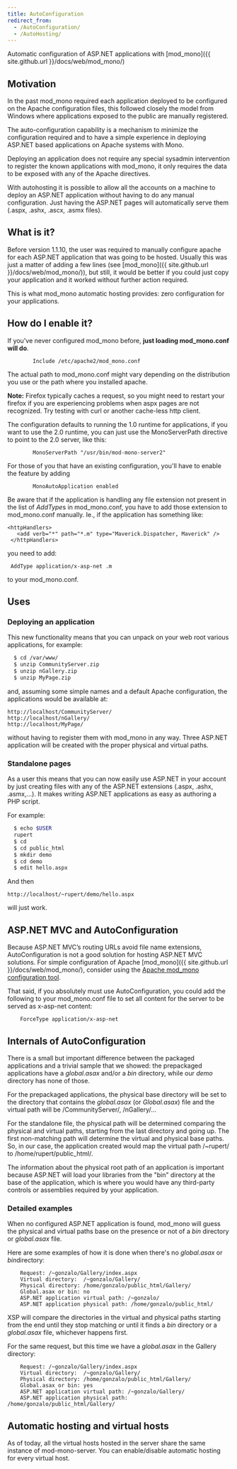 ```yaml
---
title: AutoConfiguration
redirect_from:
  - /AutoConfiguration/
  - /AutoHosting/
---
```


Automatic configuration of ASP.NET applications with [mod\_mono]({{ site.github.url }}/docs/web/mod_mono/)

Motivation
----------

In the past mod\_mono required each application deployed to be configured on the Apache configuration files, this followed closely the model from Windows where applications exposed to the public are manually registered.

The auto-configuration capability is a mechanism to minimize the configuration required and to have a simple experience in deploying ASP.NET based applications on Apache systems with Mono.

Deploying an application does not require any special sysadmin intervention to register the known applications with mod\_mono, it only requires the data to be exposed with any of the Apache directives.

With autohosting it is possible to allow all the accounts on a machine to deploy an ASP.NET application without having to do any manual configuration. Just having the ASP.NET pages will automatically serve them (.aspx, .ashx, .ascx, .asmx files).

What is it?
-----------

Before version 1.1.10, the user was required to manually configure apache for each ASP.NET application that was going to be hosted. Usually this was just a matter of adding a few lines (see [mod\_mono]({{ site.github.url }}/docs/web/mod_mono/)), but still, it would be better if you could just copy your application and it worked without further action required.

This is what mod\_mono automatic hosting provides: zero configuration for your applications.

How do I enable it?
-------------------

If you've never configured mod\_mono before, **just loading mod\_mono.conf will do**.

            Include /etc/apache2/mod_mono.conf

The actual path to mod\_mono.conf might vary depending on the distribution you use or the path where you installed apache.

**Note:** Firefox typically caches a request, so you might need to restart your firefox if you are experiencing problems when aspx pages are not recognized. Try testing with curl or another cache-less http client.

The configuration defaults to running the 1.0 runtime for applications, if you want to use the 2.0 runtime, you can just use the MonoServerPath directive to point to the 2.0 server, like this:

            MonoServerPath "/usr/bin/mod-mono-server2"

For those of you that have an existing configuration, you'll have to enable the feature by adding

            MonoAutoApplication enabled

Be aware that if the application is handling any file extension not present in the list of *AddType*s in mod\_mono.conf, you have to add those extension to mod\_mono.conf manually. Ie., if the application has something like:

    <httpHandlers>
       <add verb="*" path="*.m" type="Maverick.Dispatcher, Maverick" />
     </httpHandlers>

you need to add:

     AddType application/x-asp-net .m

to your mod\_mono.conf.

Uses
----

### Deploying an application

This new functionality means that you can unpack on your web root various applications, for example:

``` bash
  $ cd /var/www/
  $ unzip CommunityServer.zip
  $ unzip nGallery.zip
  $ unzip MyPage.zip
```

and, assuming some simple names and a default Apache configuration, the applications would be available at:

    http://localhost/CommunityServer/
    http://localhost/nGallery/
    http://localhost/MyPage/

without having to register them with mod\_mono in any way. Three ASP.NET application will be created with the proper physical and virtual paths.

### Standalone pages

As a user this means that you can now easily use ASP.NET in your account by just creating files with any of the ASP.NET extensions (.aspx, .ashx, .asmx,...). It makes writing ASP.NET applications as easy as authoring a PHP script.

For example:

``` bash
  $ echo $USER
  rupert
  $ cd
  $ cd public_html
  $ mkdir demo
  $ cd demo
  $ edit hello.aspx
```

And then

    http://localhost/~rupert/demo/hello.aspx

will just work.

ASP.NET MVC and AutoConfiguration
---------------------------------

Because ASP.NET MVC’s routing URLs avoid file name extensions, AutoConfiguration is not a good solution for hosting ASP.NET MVC solutions. For simple configuration of Apache [mod\_mono]({{ site.github.url }}/docs/web/mod_mono/), consider using the [Apache mod\_mono configuration tool](http://go-mono.com/config-mod-mono/).

That said, if you absolutely must use AutoConfiguration, you could add the following to your mod\_mono.conf file to set all content for the server to be served as x-asp-net content:

        ForceType application/x-asp-net

Internals of AutoConfiguration
------------------------------

There is a small but important difference between the packaged applications and a trivial sample that we showed: the prepackaged applications have a *global.asax* and/or a *bin* directory, while our *demo* directory has none of those.

For the prepackaged applications, the physical base directory will be set to the directory that contains the *global.asax* (or *Global.asax*) file and the virtual path will be /CommunityServer/, /nGallery/...

For the standalone file, the physical path will be determined comparing the physical and virtual paths, starting from the last directory and going up. The first non-matching path will determine the virtual and physical base paths. So, in our case, the application created would map the virtual path /\~rupert/ to /home/rupert/public\_html/.

The information about the physical root path of an application is important because ASP.NET will load your libraries from the "bin" directory at the base of the application, which is where you would have any third-party controls or assemblies required by your application.

### Detailed examples

When no configured ASP.NET application is found, mod\_mono will guess the physical and virtual paths base on the presence or not of a *bin* directory or *global.asax* file.

Here are some examples of how it is done when there's no *global.asax* or *bin*directory:

        Request: /~gonzalo/Gallery/index.aspx
        Virtual directory:  /~gonzalo/Gallery/
        Physical directory: /home/gonzalo/public_html/Gallery/
        Global.asax or bin: no
        ASP.NET application virtual path: /~gonzalo/
        ASP.NET application physical path: /home/gonzalo/public_html/

 XSP will compare the directories in the virtual and physical paths starting from the end until they stop matching or until it finds a *bin* directory or a *global.asax* file, whichever happens first.

For the same request, but this time we have a *global.asax* in the Gallery directory:

        Request: /~gonzalo/Gallery/index.aspx
        Virtual directory:  /~gonzalo/Gallery/
        Physical directory: /home/gonzalo/public_html/Gallery/
        Global.asax or bin: yes
        ASP.NET application virtual path: /~gonzalo/Gallery/
        ASP.NET application physical path: /home/gonzalo/public_html/Gallery/

Automatic hosting and virtual hosts
-----------------------------------

As of today, all the virtual hosts hosted in the server share the same instance of mod-mono-server. You can enable/disable automatic hosting for every virtual host.

